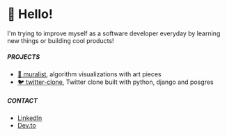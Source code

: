 # 🎃 Hello! 

I'm trying to improve myself as a software developer everyday by learning new things or building cool products!

##### PROJECTS

- [🌊 muralist](https://github.com/demirantay/muralist), algorithm visualizations with art pieces
- [🐦 twitter-clone](https://github.com/demirantay/twitter-clone), Twitter clone built with python, django and posgres

##### CONTACT

- [LinkedIn](https://www.linkedin.com/in/demirantay/)
- [Dev.to](https://dev.to/demirantay)
